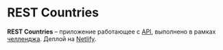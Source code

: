 # REST Countries

**REST Countries** – приложение работающее с [API](https://restcountries.com), выполнено в рамках [челленджа](https://www.frontendmentor.io/challenges/rest-countries-api-with-color-theme-switcher-5cacc469fec04111f7b848ca). Деплой на [Netlify](https://subtle-naiad-2fba44.netlify.app/).
